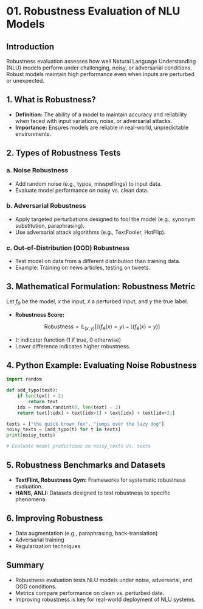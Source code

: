 # 01. Robustness Evaluation of NLU Models

## Introduction

Robustness evaluation assesses how well Natural Language Understanding (NLU) models perform under challenging, noisy, or adversarial conditions. Robust models maintain high performance even when inputs are perturbed or unexpected.

## 1. What is Robustness?

- **Definition:** The ability of a model to maintain accuracy and reliability when faced with input variations, noise, or adversarial attacks.
- **Importance:** Ensures models are reliable in real-world, unpredictable environments.

## 2. Types of Robustness Tests

### a. Noise Robustness
- Add random noise (e.g., typos, misspellings) to input data.
- Evaluate model performance on noisy vs. clean data.

### b. Adversarial Robustness
- Apply targeted perturbations designed to fool the model (e.g., synonym substitution, paraphrasing).
- Use adversarial attack algorithms (e.g., TextFooler, HotFlip).

### c. Out-of-Distribution (OOD) Robustness
- Test model on data from a different distribution than training data.
- Example: Training on news articles, testing on tweets.

## 3. Mathematical Formulation: Robustness Metric

Let $`f_\theta`$ be the model, $`x`$ the input, $`\tilde{x}`$ a perturbed input, and $`y`$ the true label.

- **Robustness Score:**

```math
\text{Robustness} = \mathbb{E}_{(x, y)} [ \mathbb{I}(f_\theta(x) = y) - \mathbb{I}(f_\theta(\tilde{x}) = y) ]
```

- $`\mathbb{I}`$: indicator function (1 if true, 0 otherwise)
- Lower difference indicates higher robustness.

## 4. Python Example: Evaluating Noise Robustness
```python
import random

def add_typo(text):
    if len(text) < 2:
        return text
    idx = random.randint(0, len(text) - 2)
    return text[:idx] + text[idx+1] + text[idx] + text[idx+2:]

texts = ["the quick brown fox", "jumps over the lazy dog"]
noisy_texts = [add_typo(t) for t in texts]
print(noisy_texts)

# Evaluate model predictions on noisy_texts vs. texts
```

## 5. Robustness Benchmarks and Datasets
- **TextFlint, Robustness Gym:** Frameworks for systematic robustness evaluation.
- **HANS, ANLI:** Datasets designed to test robustness to specific phenomena.

## 6. Improving Robustness
- Data augmentation (e.g., paraphrasing, back-translation)
- Adversarial training
- Regularization techniques

## Summary
- Robustness evaluation tests NLU models under noise, adversarial, and OOD conditions.
- Metrics compare performance on clean vs. perturbed data.
- Improving robustness is key for real-world deployment of NLU systems. 